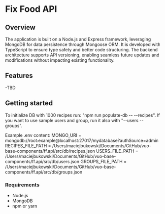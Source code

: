 # Fix Food API

## Overview

The application is built on a Node.js and Express framework, leveraging MongoDB for data persistence through Mongoose ORM. It is developed with TypeScript to ensure type safety and better code structuring. The backend architecture supports API versioning, enabling seamless future updates and modifications without impacting existing functionality.

## Features

-TBD

## Getting started

To initialize DB with 1000 recipes run: "npm run populate-db -- --recipes".
If you want to use sample users and group, run it also with "--users --groups".

Example .env content:
    MONGO_URI = mongodb://root:example@localhost:27017/mydatabase?authSource=admin
    RECIPES_FILE_PATH = /Users/maciejbukowski/Documents/GitHub/vuo-base-components/ff.api/src/db/recipes.json
    USERS_FILE_PATH = /Users/maciejbukowski/Documents/GitHub/vuo-base-components/ff.api/src/db/users.json
    GROUPS_FILE_PATH = /Users/maciejbukowski/Documents/GitHub/vuo-base-components/ff.api/src/db/groups.json




### Requirements

- Node.js
- MongoDB
- npm or yarn
